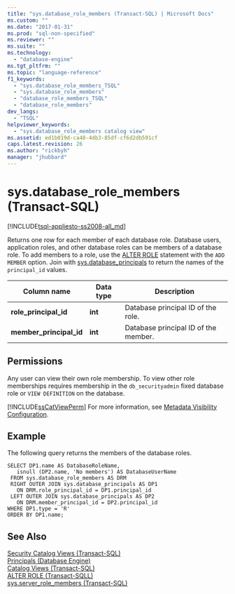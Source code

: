 ```yaml
---
title: "sys.database_role_members (Transact-SQL) | Microsoft Docs"
ms.custom: ""
ms.date: "2017-01-31"
ms.prod: "sql-non-specified"
ms.reviewer: ""
ms.suite: ""
ms.technology: 
  - "database-engine"
ms.tgt_pltfrm: ""
ms.topic: "language-reference"
f1_keywords: 
  - "sys.database_role_members_TSQL"
  - "sys.database_role_members"
  - "database_role_members_TSQL"
  - "database_role_members"
dev_langs: 
  - "TSQL"
helpviewer_keywords: 
  - "sys.database_role_members catalog view"
ms.assetid: ed1b019d-ca48-4db3-85df-cf6d2db591cf
caps.latest.revision: 26
ms.author: "rickbyh"
manager: "jhubbard"
---
```

# sys.database_role_members (Transact-SQL)
[!INCLUDE[tsql-appliesto-ss2008-all_md](../../database-engine/configure/windows/includes/tsql-appliesto-ss2008-all-md.md)]

  Returns one row for each member of each database role.  Database users, application roles, and other database roles can be members of a database role. To add members to a role, use the [ALTER ROLE](../../t-sql/statements/alter-role-transact-sql.md) statement with the `ADD MEMBER` option. Join with [sys.database_principals](../../relational-databases/system-catalog-views/sys.database-principals-transact-sql.md) to return the names of the `principal_id` values.
  
|Column name|Data type|Description|  
|-----------------|---------------|-----------------|  
|**role_principal_id**|**int**|Database principal ID of the role.|  
|**member_principal_id**|**int**|Database principal ID of the member.|  
  
## Permissions  
 Any user can view their own role membership. To view other role memberships requires membership in the `db_securityadmin` fixed database role or `VIEW DEFINITION` on the database.  
  
 [!INCLUDE[ssCatViewPerm](../../relational-databases/system-catalog-views/includes/sscatviewperm-md.md)] For more information, see [Metadata Visibility Configuration](../../relational-databases/security/metadata-visibility-configuration.md).  
  
## Example  
 The following query returns the members of the database roles.  
  
```  
SELECT DP1.name AS DatabaseRoleName,   
   isnull (DP2.name, 'No members') AS DatabaseUserName   
 FROM sys.database_role_members AS DRM  
 RIGHT OUTER JOIN sys.database_principals AS DP1  
   ON DRM.role_principal_id = DP1.principal_id  
 LEFT OUTER JOIN sys.database_principals AS DP2  
   ON DRM.member_principal_id = DP2.principal_id  
WHERE DP1.type = 'R'
ORDER BY DP1.name;  
```  
  
## See Also  
 [Security Catalog Views &#40;Transact-SQL&#41;](../../relational-databases/system-catalog-views/security-catalog-views-transact-sql.md)   
 [Principals &#40;Database Engine&#41;](../../relational-databases/security/authentication-access/principals-database-engine.md)   
 [Catalog Views &#40;Transact-SQL&#41;](../Topic/Catalog%20Views%20\(Transact-SQL\).md)  
[ALTER ROLE (Transact-SQLL)](../../t-sql/statements/alter-role-transact-sql.md)      
[sys.server_role_members (Transact-SQL)](../../relational-databases/system-catalog-views/sys.server-role-members-transact-sql.md)   
  

